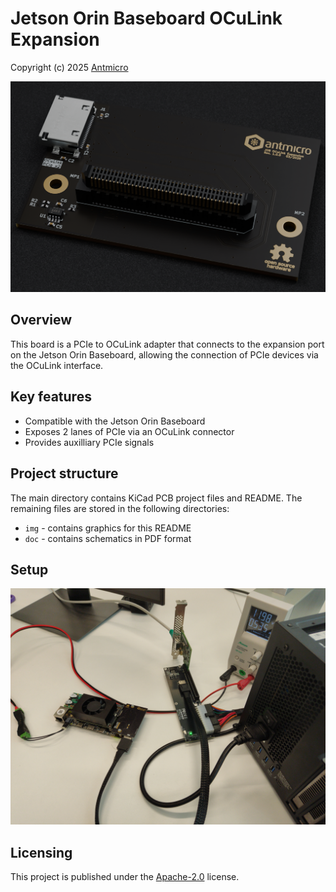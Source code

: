 # Jetson Orin Baseboard OCuLink Expansion

Copyright (c) 2025 [Antmicro](https://www.antmicro.com)

![](img/antmicro-job-oculink-expansion.png)

## Overview

This board is a PCIe to OCuLink adapter that connects to the expansion port on the Jetson Orin Baseboard, allowing the connection of PCIe devices via the OCuLink interface.

## Key features

- Compatible with the Jetson Orin Baseboard
- Exposes 2 lanes of PCIe via an OCuLink connector
- Provides auxilliary PCIe signals 

## Project structure

The main directory contains KiCad PCB project files and README. The remaining files are stored in the following
directories:

-   `img` - contains graphics for this README
-   `doc` - contains schematics in PDF format


## Setup

![](img/OCuLink-expansion-setup.jpg)

## Licensing

This project is published under the [Apache-2.0](LICENSE) license.
